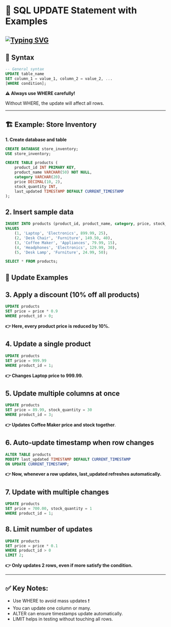 # 📝 SQL UPDATE Statement with Examples

[![Typing SVG](https://readme-typing-svg.herokuapp.com?size=24&color=FF5733&lines=SQL+UPDATE+%F0%9F%93%9D;Single+Column+Update;Multiple+Column+Update;WHERE+Clause+Matters;LIMIT+Clause;Auto+Update+Timestamp)](https://git.io/typing-svg)
---

## 🔹 Syntax
```sql
-- General syntax
UPDATE table_name
SET column_1 = value_1, column_2 = value_2, ...
[WHERE condition];
```
**⚠️ Always use WHERE carefully!**

Without WHERE, the update will affect all rows.

---
## 🏗️ Example: Store Inventory
**1. Create database and table**
```sql
CREATE DATABASE store_inventory;
USE store_inventory;

CREATE TABLE products (
    product_id INT PRIMARY KEY,
    product_name VARCHAR(50) NOT NULL,
    category VARCHAR(20),
    price DECIMAL(10, 2),
    stock_quantity INT,
    last_updated TIMESTAMP DEFAULT CURRENT_TIMESTAMP
);
```

## 2. Insert sample data
```sql
INSERT INTO products (product_id, product_name, category, price, stock_quantity)
VALUES 
    (1, 'Laptop', 'Electronics', 899.99, 25),
    (2, 'Desk Chair', 'Furniture', 149.50, 40),
    (3, 'Coffee Maker', 'Appliances', 79.99, 15),
    (4, 'Headphones', 'Electronics', 129.99, 30),
    (5, 'Desk Lamp', 'Furniture', 24.99, 50);

SELECT * FROM products;
```

## 🔄 Update Examples
## 3. Apply a discount (10% off all products)
```sql
UPDATE products
SET price = price * 0.9 
WHERE product_id > 0;
```

**👉 Here, every product price is reduced by 10%.**

## 4. Update a single product
```sql
UPDATE products
SET price = 999.99
WHERE product_id = 1;
```

**👉 Changes Laptop price to 999.99.**

## 5. Update multiple columns at once
```sql
UPDATE products
SET price = 89.99, stock_quantity = 30
WHERE product_id = 3;
```

**👉 Updates Coffee Maker price and stock together**.

## 6. Auto-update timestamp when row changes
```sql
ALTER TABLE products
MODIFY last_updated TIMESTAMP DEFAULT CURRENT_TIMESTAMP 
ON UPDATE CURRENT_TIMESTAMP;
```

**👉 Now, whenever a row updates, last_updated refreshes automatically.**

## 7. Update with multiple changes
```sql
UPDATE products
SET price = 700.00, stock_quantity = 1
WHERE product_id = 1;
```

## 8. Limit number of updates
```sql
UPDATE products 
SET price = price * 0.1 
WHERE product_id > 0 
LIMIT 2;
```

**👉 Only updates 2 rows, even if more satisfy the condition.**

---

## ✅ Key Notes:
- Use WHERE to avoid mass updates ❗
- You can update one column or many.
- ALTER can ensure timestamps update automatically.
- LIMIT helps in testing without touching all rows.
